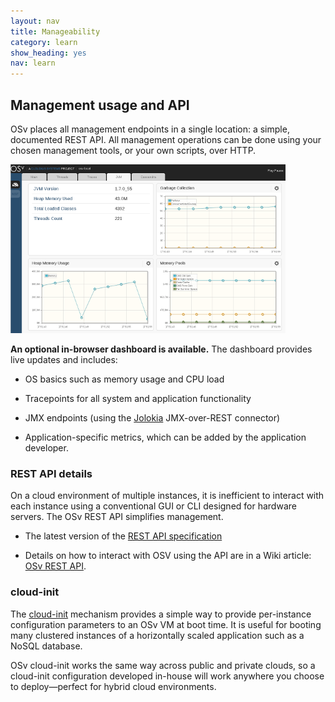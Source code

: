 ```yaml
---
layout: nav
title: Manageability
category: learn
show_heading: yes
nav: learn
---
```


## Management usage and API

OSv places all management endpoints in a single location: a simple, documented REST API.  All management operations can be done using your chosen management tools, or your own scripts, over HTTP.

![OSv Dashboard screenshot](/images/dashboard.png)

**An optional in-browser dashboard is available.**  The dashboard provides live updates and includes:

 * OS basics such as memory usage and CPU load

 * Tracepoints for all system and application functionality

 * JMX endpoints (using the [Jolokia](http://osv.io/blog/blog/2014/08/26/jolokia-jmx-connectivity-in-osv/) JMX-over-REST connector)

 * Application-specific metrics, which can be added by the application developer.

### REST API details

On a cloud environment of multiple instances, it is inefficient to interact with each instance using a conventional GUI or CLI designed for hardware servers.  The OSv REST API simplifies management.

* The latest version of the [REST API specification](http://osv.io/api/swagger-ui/dist/index.html)

* Details on how to interact with OSV using the API are in a Wiki article: 
  [OSv REST API](https://github.com/cloudius-systems/mgmt/wiki/OSv-REST-API).
 
### cloud-init

The [cloud-init](https://github.com/cloudius-systems/osv/wiki/cloud-init) mechanism provides a simple way to provide per-instance configuration parameters to an OSv VM at boot time.  It is useful for booting many clustered instances of a horizontally scaled application such as a NoSQL database.

OSv cloud-init works the same way across public and private clouds, so a cloud-init configuration developed in-house will work anywhere you choose to deploy&mdash;perfect for hybrid cloud environments.

